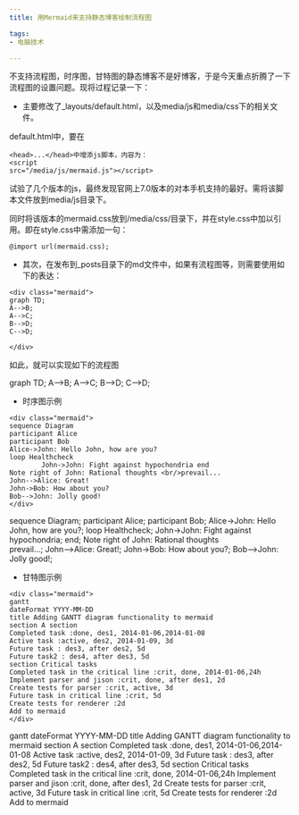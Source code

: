 ```yaml
---
title: 用Mermaid来支持静态博客绘制流程图

tags:
- 电脑技术

---
```


不支持流程图，时序图，甘特图的静态博客不是好博客，于是今天重点折腾了一下流程图的设置问题。现将过程记录一下：

- 主要修改了_layouts/default.html，以及media/js和media/css下的相关文件。

default.html中，要在
```
<head>...</head>中增添js脚本，内容为：
<script
src="/media/js/mermaid.js"></script>
```
试验了几个版本的js，最终发现官网上7.0版本的对本手机支持的最好。需将该脚本文件放到media/js目录下。

同时将该版本的mermaid.css放到/media/css/目录下，并在style.css中加以引用。即在style.css中需添加一句：

```
@import url(mermaid.css);

```

- 其次，在发布到_posts目录下的md文件中，如果有流程图等，则需要使用如下的表达：

```
<div class="mermaid">
graph TD;
A-->B;
A-->C;
B-->D;
C-->D;

</div>

```
如此，就可以实现如下的流程图

<div class="mermaid">
graph TD;
A-->B;
A-->C;
B-->D;
C-->D;

</div>

- 时序图示例

```
<div class="mermaid">
sequence Diagram 
participant Alice 
participant Bob 
Alice->John: Hello John, how are you? 
loop Healthcheck 
        John->John: Fight against hypochondria end 
Note right of John: Rational thoughts <br/>prevail... 
John-->Alice: Great! 
John->Bob: How about you? 
Bob-->John: Jolly good!
</div>

```

<div class="mermaid">
sequence Diagram; 
participant Alice; 
participant Bob;
Alice->John: Hello John, how 
are you?; 
loop Healthcheck; 
        John->John: Fight 
against hypochondria;
end; 
Note right of John: Rational 
thoughts <br/>prevail...;
John-->Alice: Great!;
John->Bob: How about you?;
Bob-->John: Jolly good!;
</div>

- 甘特图示例

```
<div class="mermaid">
gantt 
dateFormat YYYY-MM-DD 
title Adding GANTT diagram functionality to mermaid 
section A section 
Completed task :done, des1, 2014-01-06,2014-01-08 
Active task :active, des2, 2014-01-09, 3d 
Future task : des3, after des2, 5d 
Future task2 : des4, after des3, 5d 
section Critical tasks 
Completed task in the critical line :crit, done, 2014-01-06,24h 
Implement parser and jison :crit, done, after des1, 2d 
Create tests for parser :crit, active, 3d 
Future task in critical line :crit, 5d 
Create tests for renderer :2d 
Add to mermaid 
</div>

```

<div class="mermaid">
gantt 
dateFormat YYYY-MM-DD 
title Adding GANTT diagram functionality to mermaid 
section A section 
Completed task :done, des1, 2014-01-06,2014-01-08 
Active task :active, des2, 2014-01-09, 3d 
Future task : des3, after des2, 5d 
Future task2 : des4, after des3, 5d 
section Critical tasks 
Completed task in the critical line :crit, done, 2014-01-06,24h 
Implement parser and jison :crit, done, after des1, 2d 
Create tests for parser :crit, active, 3d 
Future task in critical line :crit, 5d 
Create tests for renderer :2d 
Add to mermaid 
</div>








